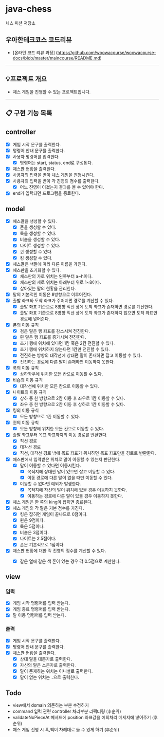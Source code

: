 # java-chess

체스 미션 저장소

## 우아한테크코스 코드리뷰

- [온라인 코드 리뷰 과정] (https://github.com/woowacourse/woowacourse-docs/blob/master/maincourse/README.md)

---

## 💡프로젝트 개요
- 체스 게임을 진행할 수 있는 프로젝트입니다.
---


## 📋 구현 기능 목록

## controller
- [x] 게임 시작 문구를 출력한다.
- [x] 명령어 안내 문구를 출력한다.
- [x] 사용자 명령어를 입력한다.
  - [x] 명령어는 start, status, end로 구성된다.
- [x] 체스판 현황을 출력한다.
- [x] 사용자의 입력을 받아 체스 게임을 진행시킨다.
- [x] 사용자의 입력을 받아 각 진영의 점수를 출력한다.
  - [x] 어느 진영이 이겼는지 결과를 볼 수 있어야 한다.
- [x] end가 입력되면 프로그램을 종료한다.

## model
- [x] 체스말을 생성할 수 있다.
  - [x] 폰을 생성할 수 있다.
  - [x] 룩을 생성할 수 있다.
  - [x] 비숍을 생성할 수 있다.
  - [x] 나이트 생성할 수 있다.
  - [x] 퀸 생성할 수 있다.
  - [x] 킹 생성할 수 있다.
- [x] 체스말은 색깔에 따라 다른 이름을 가진다.
- [x] 체스판을 초기화할 수 있다.
  - [x] 체스판의 가로 위치는 왼쪽부터 a~h이다.
  - [x] 체스판의 세로 위치는 아래부터 위로 1~8이다.
  - [x] 살아있는 말의 현황을 관리한다.
- [x] 말의 기본적인 이동은 8방향으로 이루어진다.
- [x] 출발 좌표와 도착 좌표가 주어지면 경로를 계산할 수 있다.
  - [x] 출발 좌표 기준으로 8방향 직선 상에 도착 좌표가 존재하면 경로를 계산한다.
  - [x] 출발 좌표 기준으로 8방향 직선 상에 도착 좌표가 존재하지 않으면 도착 좌표만 경로에 넣어준다.
- [x] 폰의 이동 규칙
  - [x] 검은 말은 행 좌표를 감소시켜 전진한다.
  - [x] 흰 말은 행 좌표를 증가시켜 전진한다.
  - [x] 초기 행에 위치해 있다면 1칸 혹은 2칸 전진할 수 있다.
  - [x] 초기 행에 위치하지 않는다면 1칸만 전진할 수 있다.
  - [x] 전진하는 방향의 대각선에 상대편 말이 존재하면 잡고 이동할 수 있다.
  - [x] 전진하는 경로에 다른 말이 존재하면 이동하지 못한다.
- [x] 룩의 이동 규칙
  - [x] 상하좌우에 위치한 모든 칸으로 이동할 수 있다.
- [x] 비숍의 이동 규칙
  - [x] 대각선에 위치한 모든 칸으로 이동할 수 있다.
- [x] 나이트의 이동 규칙
  - [x] 상하 중 한 방향으로 2칸 이동 후 좌우로 1칸 이동할 수 있다.
  - [x] 좌우 중 한 방향으로 2칸 이동 후 상하로 1칸 이동할 수 있다.
- [x] 킹의 이동 규칙
  - [x] 모든 방향으로 1칸 이동할 수 있다.
- [x] 퀸의 이동 규칙
  - [x] 모든 방향에 위치한 모든 칸으로 이동할 수 있다.
- [x] 출발 좌표부터 목표 좌표까지의 이동 경로를 반환한다.
  - [x] 직선 경로
  - [x] 대각선 경로
  - [x] 직선, 대각선 경로 밖에 목표 좌표가 위치하면 목표 좌표만을 경로로 반환한다.
- [x] 체스판에서 입력받은 위치로 말이 이동할 수 있는지 판단한다.
  - [x] 말이 이동할 수 있다면 이동시킨다.
    - [x] 목적지에 상대편 말이 있으면 잡고 이동할 수 있다.
    - [x] 이동 경로에 다른 말이 없을 때만 이동할 수 있다.
  - [x] 이동할 수 없다면 예외가 발생한다.
    - [x] 목적지에 자신의 말이 위치해 있을 경우 이동하지 못한다.
    - [x] 이동하는 경로에 다른 말이 있을 경우 이동하지 못한다.
- [x] 체스 게임은 한 쪽의 king이 잡히면 종료된다.
- [x] 체스 게임의 각 말은 기본 점수를 가진다.
  - [x] 킹은 잡히면 게임이 끝나므로 0점이다.
  - [x] 퀸은 9점이다.
  - [x] 룩은 5점이다.
  - [x] 비숍은 3점이다.
  - [x] 나이트는 2.5점이다.
  - [x] 폰은 기본적으로 1점이다.
- [x] 체스판 현황에 대한 각 진영의 점수를 계산할 수 있다.
  - [x] 같은 열에 같은 색 폰이 있는 경우 각 0.5점으로 계산한다.


## view
### 입력
- [x] 게임 시작 명령어를 입력 받는다.
- [x] 게임 종료 명령어를 입력 받는다.
- [x] 말 이동 명령어를 입력 받는다.

### 출력
- [x] 게임 시작 문구를 출력한다.
- [x] 명령어 안내 문구를 출력한다.
- [x] 체스판 현황을 출력한다.
  - [x] 상대 말을 대문자로 출력한다.
  - [x] 자신의 말은 소문자로 출력한다.
  - [x] 말이 존재하는 위치는 이니셜로 출력한다.
  - [x] 말이 없는 위치는 `.`으로 출력한다.

## Todo
- view에서 domain 의존하는 부분 수정하기
- command 입력 관련 controller 처리부분 리팩터링 (후순위)
- validateNoPieceAt 메서드에 position 좌표값을 예외처리 메세지에 넣어주기 (후순위)
- 체스 게임 진행 시 흑,백이 차례대로 둘 수 있게 하기 (후순위)
  

